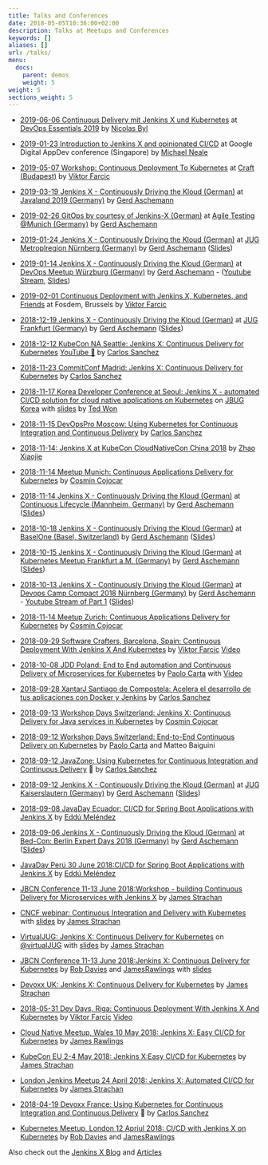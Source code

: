```yaml
---
title: Talks and Conferences
date: 2018-05-05T10:36:00+02:00
description: Talks at Meetups and Conferences
keywords: []
aliases: []
url: /talks/
menu:
  docs:
    parent: demos
    weight: 5
weight: 5
sections_weight: 5
---
```


* [2019-06-06 Continuous Delivery mit Jenkins X und Kubernetes](https://www.devops-essentials.de/lecture.php?id=7929-continuous-delivery-mit-jenkins-x-und) at [DevOps Essentials 2019](https://www.devops-essentials.de/) by [Nicolas Byl](https://twitter.com/NicolasByl)

* [2019-01-23 Introduction to Jenkins X and opinionated CI/CD](https://www.slideshare.net/michaelneale/jenkins-x-intro-from-google-app-dev-conference) at Google Digital AppDev conference (Singapore) by [Michael Neale](https://twitter.com/michaelneale)

* [2019-05-07 Workshop: Continuous Deployment To Kubernetes](https://craft-conf.com/workshops) at [Craft (Budapest)](https://craft-conf.com/) by [Viktor Farcic](https://twitter.com/vfarcic)

* [2019-03-19 Jenkins X - Continuously Driving the Kloud (German)](https://programm.javaland.eu/2019/#/scheduledEvent/569771) at [Javaland 2019 (Germany)](https://www.javaland.eu) by [Gerd Aschemann](https://twitter.com/GerdAschemann) 

* [2019-02-26 GitOps by courtesy of Jenkins-X (German)](https://www.meetup.com/Agile-Testing-Munich/events/258881963/) at [Agile Testing @Munich (Germany)](https://www.meetup.com/Agile-Testing-Munich/) by [Gerd Aschemann](https://twitter.com/GerdAschemann) 

* [2019-01-24 Jenkins X - Continuously Driving the Kloud (German)](https://www.xing.com/events/jenkins-continuously-driving-the-kloud-1995467?sc_o=si1942_com) at [JUG Metroplregion Nürnberg (Germany)](http://www.jug-n.de) by [Gerd Aschemann](https://twitter.com/GerdAschemann) ([Slides](http://aschemann.net/gerd/publications/jx-talk-jug-met-n-2019/))

* [2019-01-14 Jenkins X - Continuously Driving the Kloud (German)](https://www.meetup.com/de-DE/DevOps-Wuerzburg-Mainfranken/events/255614733/) at [DevOps Meetup Würzburg (Germany)](https://www.meetup.com/DevOps-Wuerzburg-Mainfranken/) by [Gerd Aschemann](https://twitter.com/GerdAschemann) - ([Youtube Stream](https://www.youtube.com/watch?v=NDIut5uYVS0), [Slides](http://aschemann.net/gerd/publications/jx-talk-devops-wue-2019/))

* [2019-02-01 Continuous Deployment with Jenkins X, Kubernetes, and Friends](https://www.eventbrite.com/e/workshop-continuous-deployment-with-jenkins-x-kubernetes-and-friends-tickets-54562126790) at Fosdem, Brussels by [Viktor Farcic](https://twitter.com/vfarcic)

* [2018-12-19 Jenkins X - Continuously Driving the Kloud (German)](https://sites.google.com/site/jugffm/home/19-12-2018-jenkins-x---continuously-driving-the-kloud) at [JUG Frankfurt (Germany)](https://sites.google.com/site/jugffm/home) by [Gerd Aschemann](https://twitter.com/GerdAschemann) ([Slides](http://aschemann.net/gerd/publications/jx-talk-jugffm-2018/))

* [2018-12-12 KubeCon NA Seattle: Jenkins X: Continuous Delivery for Kubernetes](http://sched.co/GrT2) [YouTube 🎥](https://www.youtube.com/watch?v=IDEa8seAzVc&index=1&list=PLHsuXkXI4xdjGlGkCBdxIAmkzfWXqsUrO) by [Carlos Sanchez](https://csanchez.org)

* [2018-11-23 CommitConf Madrid: Jenkins X: Continuous Delivery for Kubernetes](https://www.koliseo.com/events/commit-2018/r4p/5630471824211968/agenda#/5116072650866688/5742659054338048) by [Carlos Sanchez](https://csanchez.org)

* [2018-11-17 Korea Developer Conference at Seoul: Jenkins X - automated CI/CD solution for cloud native applications on Kubernetes](http://www.hanbit.co.kr/store/education/edu_view.html?p_code=S8548956082) on [JBUG Korea](https://www.facebook.com/groups/jbossusergroup/) with [slides](https://www.slideshare.net/tedwon/jenkins-x-automated-cicd-solution-for-cloud-native-applications-on-kubernetes-123332546) by [Ted Won](https://twitter.com/tedwon)

* [2018-11-15 DevOpsPro Moscow: Using Kubernetes for Continuous Integration and Continuous Delivery](https://www.devopspro.ru/carlos-sanchez/) by [Carlos Sanchez](https://csanchez.org)

* [2018-11-14: Jenkins X at KubeCon CloudNativeCon China 2018](https://linuxsuren.github.io/opensource/2018-KubeCon-Shanghai-jenkinsx.pdf) by [Zhao Xiaojie](https://github.com/linuxsuren)

* [2018-11-14 Meetup Munich: Continuous Applications Delivery for Kubernetes](https://www.meetup.com/munchen-jenkins-area-meetup/events/255633850/) by [Cosmin Cojocar](https://github.com/ccojocar)

* [2018-11-14 Jenkins X - Continuously Driving the Kloud (German)](https://www.continuouslifecycle.de/veranstaltung-7488-jenkins-x-%E2%80%93-continuously-driving-the-kloud.html?id=7488) at [Continuous Lifecycle (Mannheim, Germany)](https://www.continuouslifecycle.de/) by [Gerd Aschemann](https://twitter.com/GerdAschemann) ([Slides](http://aschemann.net/gerd/publications/jx-talk-conli-2018/))

* [2018-10-18 Jenkins X - Continuously Driving the Kloud (German)](https://www.baselone.ch/speech/B6A3BA74-8E28-46CD-B4B7-F96C6FFE0B39/Jenkins-X---Continuously-Driving-the-Kloud) at [BaselOne (Basel, Switzerland)](https://www.baselone.ch/) by [Gerd Aschemann](https://twitter.com/GerdAschemann) ([Slides](http://aschemann.net/gerd/publications/jx-talk-baselone-2018/))

* [2018-10-15 Jenkins X - Continuously Driving the Kloud (German)](https://www.meetup.com/Frankfurt-am-Main-Kubernetes-Meetup/events/254372021/) at [Kubernetes Meetup Frankfurt a.M. (Germany)](https://www.meetup.com/Frankfurt-am-Main-Kubernetes-Meetup/) by [Gerd Aschemann](https://twitter.com/GerdAschemann) ([Slides](http://aschemann.net/gerd/publications/jx-talk-k8s-ffm-2018/))

* [2018-10-13 Jenkins X - Continuously Driving the Kloud (German)](https://openspacer.org/60-devops-community/222-devops-camp-compact-2018/session/926-jenkins-x/) at [Devops Camp Compact 2018 Nürnberg (Germany)](https://devops-camp.de/) by [Gerd Aschemann](https://twitter.com/GerdAschemann) - [Youtube Stream of Part 1](https://youtu.be/hqg7mbjBDTo?t=13352&end=16578) ([Slides](http://aschemann.net/gerd/publications/jx-talk-docc-2018/))

* [2018-11-14 Meetup Zurich: Continuous Applications Delivery for Kubernetes](https://www.meetup.com/Swiss-Jenkins-Area-Meetup/events/254221707/) by [Cosmin Cojocar](https://github.com/ccojocar)

* [2018-09-29 Software Crafters, Barcelona, Spain: Continuous Deployment With Jenkins X And Kubernetes](https://scbcn.github.io) by [Viktor Farcic](https://twitter.com/vfarcic) [Video](https://youtu.be/zoT8FyqITLI)

* [2018-10-08 JDD Poland: End to End automation and Continuous Delivery of Microservices for Kubernetes](http://bit.ly/jdd-conference-jx) by [Paolo Carta](https://twitter.com/cl4mer) with [Video](http://bit.ly/video-jdd-jx)

* [2018-09-28 XantarJ Santiago de Compostela: Acelera el desarrollo de tus aplicaciones con Docker y Jenkins](https://www.eventbrite.es/e/entradas-xantarj-2018-49884037499) by [Carlos Sanchez](https://csanchez.org)

* [2018-09-13 Workshop Days Switzerland: Jenkins X: Continuous Delivery for Java services in Kubernetes](https://workshoptage.ch/workshops/2018/jenkins-x-continuous-delivery-for-java-services-in-kubernetes/) by [Cosmin Cojocar](https://twitter.com/CojocarCosmin)

* [2018-09-12 Workshop Days Switzerland: End-to-End Continuous Delivery on Kubernetes](http://bit.ly/workshop-ci-cd-jx) by [Paolo Carta](https://twitter.com/cl4mer) and Matteo Baiguini

* [2018-09-12 JavaZone: Using Kubernetes for Continuous Integration and Continuous Delivery](https://2018.javazone.no/program/7f3694e6-1936-4d14-9ac1-2b1f7585da41) 🎥 by [Carlos Sanchez](https://csanchez.org)

* [2018-09-12 Jenkins X - Continuously Driving the Kloud (German)](http://www.jug-kl.de/jenkins/) at [JUG Kaiserslautern (Germany)](http://www.jug-kl.de/) by [Gerd Aschemann](https://twitter.com/GerdAschemann) ([Slides](http://aschemann.net/gerd/publications/jx-talk-jugkl-2018/))

* [2018-09-08 JavaDay Ecuador: CI/CD for Spring Boot Applications with Jenkins X](https://www.javaday.ec/) by [Eddú Meléndez](https://twitter.com/eddumelendez)

* [2018-09-06 Jenkins X - Continuously Driving the Kloud (German)](http://bed-con.org/2018/programm) at [Bed-Con: Berlin Expert Days 2018 (Germany)](http://bed-con.org/2018) by [Gerd Aschemann](https://twitter.com/GerdAschemann) ([Slides](http://aschemann.net/gerd/publications/jx-talk-bedcon-2018/))

* [JavaDay Perú 30 June 2018:CI/CD for Spring Boot Applications with Jenkins X](http://perujug.org/perujavaday2018/) by [Eddú Meléndez](https://twitter.com/eddumelendez)

* [JBCN Conference 11-13 June 2018:Workshop - building Continuous Delivery for Microservices with Jenkins X](http://www.jbcnconf.com/2018/infoSpeaker.html?ref=SmFtZXNTdHJhY2hhbmpzdHJhY2hhbkBjbG91ZGJlZXMuY29t) by [James Strachan](https://twitter.com/jstrachan)

* [CNCF webinar: Continuous Integration and Delivery with Kubernetes](https://www.youtube.com/watch?v=bIdMveCe75c&feature=youtu.be) with [slides](https://docs.google.com/presentation/d/1hwt2lFh3cCeFdP4xoT_stMPs0nh2xVZUtze6o79WfXc/edit?usp=sharing) by [James Strachan](https://twitter.com/jstrachan)

* [VirtualJUG: Jenkins X: Continuous Delivery for Kubernetes](https://www.youtube.com/watch?time_continue=1&v=53AtxQGXnMk) on [@virtualJUG](https://twitter.com/virtualJUG) with [slides](https://docs.google.com/presentation/d/1hwt2lFh3cCeFdP4xoT_stMPs0nh2xVZUtze6o79WfXc/edit?usp=sharing) by [James Strachan](https://twitter.com/jstrachan)

* [JBCN Conference 11-13 June 2018:Jenkins X: Continuous Delivery for Kubernetes](http://www.jbcnconf.com/2018/infoSpeaker.html?ref=Um9iZXJ0RGF2aWVzcmRhdmllc0BjbG91ZGJlZXMuY29t) by [Rob Davies](https://twitter.com/rajdavies) and [JamesRawlings](https://twitter.com/jdrawlings) with [slides](https://docs.google.com/presentation/d/1i0JTVaMGCD4pPuOOE0wIfYgbUU40qSmissu0UnizpVQ/edit?usp=sharing)

* [Devoxx UK: Jenkins X: Continuous Delivery for Kubernetes](https://cfp.devoxx.co.uk/2018/talk/XWT-9637/Jenkins_X:_Continuous_Delivery_for_Kubernetes) by [James Strachan](https://twitter.com/jstrachan)

* [2018-05-31 Dev Days, Riga: Continuous Deployment With Jenkins X And Kubernetes](https://rigadevdays.lv/) by [Viktor Farcic](https://twitter.com/vfarcic) [Video](https://youtu.be/iughcmtWz8s)

* [Cloud Native Meetup, Wales 10 May 2018: Jenkins X: Easy CI/CD for Kubernetes](https://www.meetup.com/Cloud-Native-Wales/events/lxwbppyxhbnb/) by [James Rawlings](https://twitter.com/jdrawlings)

* [KubeCon EU 2-4 May 2018: Jenkins X:Easy CI/CD for Kubernetes](https://www.youtube.com/watch?v=uHe7R_iZSLU) by [James Strachan](https://twitter.com/jstrachan)

* [London Jenkins Meetup 24 April 2018: Jenkins X: Automated CI/CD for Kubernetes](https://www.meetup.com/London-Jenkins-Area-Meetup/) by [James Strachan](https://twitter.com/jstrachan)

* [2018-04-19 Devoxx France: Using Kubernetes for Continuous Integration and Continuous Delivery](https://www.youtube.com/watch?v=jls74bflA3s&t=0s&list=PLHsuXkXI4xdjGlGkCBdxIAmkzfWXqsUrO&index=2) 🎥 by [Carlos Sanchez](https://csanchez.org)

* [Kubernetes Meetup, London  12 Apriul 2018: CI/CD with Jenkins X on Kubernetes](https://skillsmatter.com/skillscasts/11833-kubernetes-april) by [Rob Davies](https://twitter.com/rajdavies) and [JamesRawlings](https://twitter.com/jdrawlings)


Also check out the [Jenkins X Blog](/news/) and [Articles](/articles/)

